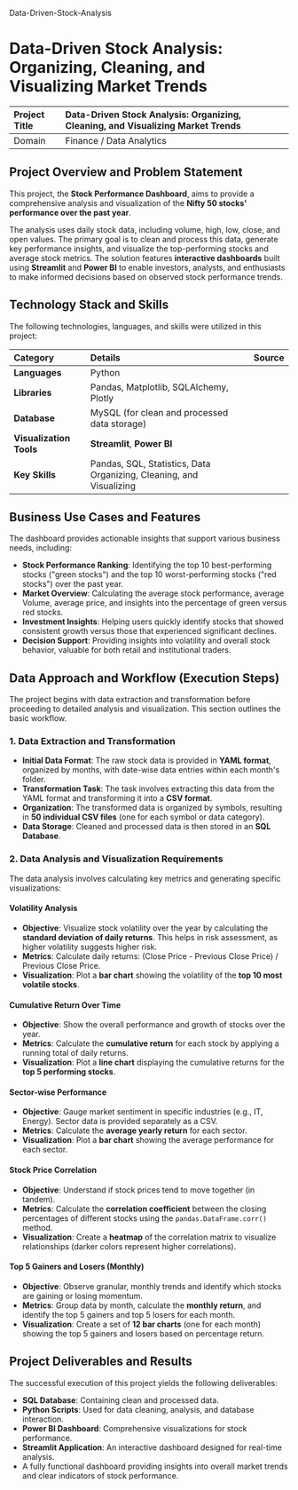Data-Driven-Stock-Analysis

# Data-Driven Stock Analysis: Organizing, Cleaning, and Visualizing Market Trends
| Project Title | Data-Driven Stock Analysis: Organizing, Cleaning, and Visualizing Market Trends | |
| :--- | :--- | :--- |
| Domain | Finance / Data Analytics | |

## Project Overview and Problem Statement

This project, the **Stock Performance Dashboard**, aims to provide a comprehensive analysis and visualization of the **Nifty 50 stocks' performance over the past year**.

The analysis uses daily stock data, including volume, high, low, close, and open values. The primary goal is to clean and process this data, generate key performance insights, and visualize the top-performing stocks and average stock metrics. The solution features **interactive dashboards** built using **Streamlit** and **Power BI** to enable investors, analysts, and enthusiasts to make informed decisions based on observed stock performance trends.

## Technology Stack and Skills

The following technologies, languages, and skills were utilized in this project:

| Category | Details | Source |
| :--- | :--- | :--- |
| **Languages** | Python | |
| **Libraries** | Pandas, Matplotlib, SQLAlchemy, Plotly | |
| **Database** | MySQL (for clean and processed data storage) | |
| **Visualization Tools** | **Streamlit**, **Power BI** | |
| **Key Skills** | Pandas, SQL, Statistics, Data Organizing, Cleaning, and Visualizing | |

##  Business Use Cases and Features

The dashboard provides actionable insights that support various business needs, including:

*   **Stock Performance Ranking**: Identifying the top 10 best-performing stocks ("green stocks") and the top 10 worst-performing stocks ("red stocks") over the past year.
*   **Market Overview**: Calculating the average stock performance, average Volume, average price, and insights into the percentage of green versus red stocks.
*   **Investment Insights**: Helping users quickly identify stocks that showed consistent growth versus those that experienced significant declines.
*   **Decision Support**: Providing insights into volatility and overall stock behavior, valuable for both retail and institutional traders.

## Data Approach and Workflow (Execution Steps)

The project begins with data extraction and transformation before proceeding to detailed analysis and visualization. This section outlines the basic workflow.

### 1. Data Extraction and Transformation
*   **Initial Data Format**: The raw stock data is provided in **YAML format**, organized by months, with date-wise data entries within each month's folder.
*   **Transformation Task**: The task involves extracting this data from the YAML format and transforming it into a **CSV format**.
*   **Organization**: The transformed data is organized by symbols, resulting in **50 individual CSV files** (one for each symbol or data category).
*   **Data Storage**: Cleaned and processed data is then stored in an **SQL Database**.

### 2. Data Analysis and Visualization Requirements

The data analysis involves calculating key metrics and generating specific visualizations:

#### Volatility Analysis
*   **Objective**: Visualize stock volatility over the year by calculating the **standard deviation of daily returns**. This helps in risk assessment, as higher volatility suggests higher risk.
*   **Metrics**: Calculate daily returns: (Close Price - Previous Close Price) / Previous Close Price.
*   **Visualization**: Plot a **bar chart** showing the volatility of the **top 10 most volatile stocks**.

#### Cumulative Return Over Time
*   **Objective**: Show the overall performance and growth of stocks over the year.
*   **Metrics**: Calculate the **cumulative return** for each stock by applying a running total of daily returns.
*   **Visualization**: Plot a **line chart** displaying the cumulative returns for the **top 5 performing stocks**.

#### Sector-wise Performance
*   **Objective**: Gauge market sentiment in specific industries (e.g., IT, Energy). Sector data is provided separately as a CSV.
*   **Metrics**: Calculate the **average yearly return** for each sector.
*   **Visualization**: Plot a **bar chart** showing the average performance for each sector.

#### Stock Price Correlation
*   **Objective**: Understand if stock prices tend to move together (in tandem).
*   **Metrics**: Calculate the **correlation coefficient** between the closing percentages of different stocks using the `pandas.DataFrame.corr()` method.
*   **Visualization**: Create a **heatmap** of the correlation matrix to visualize relationships (darker colors represent higher correlations).

#### Top 5 Gainers and Losers (Monthly)
*   **Objective**: Observe granular, monthly trends and identify which stocks are gaining or losing momentum.
*   **Metrics**: Group data by month, calculate the **monthly return**, and identify the top 5 gainers and top 5 losers for each month.
*   **Visualization**: Create a set of **12 bar charts** (one for each month) showing the top 5 gainers and losers based on percentage return.

## Project Deliverables and Results

The successful execution of this project yields the following deliverables:

*   **SQL Database**: Containing clean and processed data.
*   **Python Scripts**: Used for data cleaning, analysis, and database interaction.
*   **Power BI Dashboard**: Comprehensive visualizations for stock performance.
*   **Streamlit Application**: An interactive dashboard designed for real-time analysis.
*   A fully functional dashboard providing insights into overall market trends and clear indicators of stock performance.
